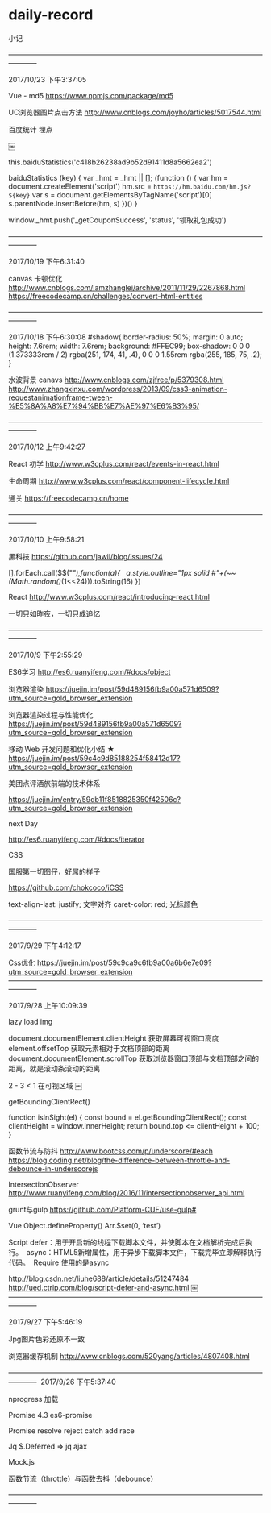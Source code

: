# daily-record

小记

————————————————————————————————————————

2017/10/23 下午3:37:05

Vue - md5
https://www.npmjs.com/package/md5

UC浏览器图片点击方法
http://www.cnblogs.com/joyho/articles/5017544.html

百度统计 埋点

￼

this.baiduStatistics('c418b26238ad9b52d91411d8a5662ea2')

baiduStatistics (key) {
      var _hmt = _hmt || [];
      (function () {
        var hm = document.createElement('script')
        hm.src = `https://hm.baidu.com/hm.js?${key}`
        var s = document.getElementsByTagName('script')[0]
        s.parentNode.insertBefore(hm, s)
      })()
    }

window._hmt.push('_getCouponSuccess', 'status', '领取礼包成功')

————————————————————————————————————————

2017/10/19 下午6:31:40

canvas 卡顿优化
http://www.cnblogs.com/iamzhanglei/archive/2011/11/29/2267868.html
https://freecodecamp.cn/challenges/convert-html-entities

————————————————————————————————————————

2017/10/18 下午6:30:08
#shadow{
	border-radius: 50%;
 	margin: 0 auto;
      	height: 7.6rem;
      	width: 7.6rem;
     	 background: #FFEC99;
      	box-shadow: 0 0 0 (1.373333rem / 2) rgba(251, 174, 41, .4), 0 0 0 1.55rem rgba(255, 185, 75, .2);
}

水波背景 canavs
http://www.cnblogs.com/zjfree/p/5379308.html
http://www.zhangxinxu.com/wordpress/2013/09/css3-animation-requestanimationframe-tween-%E5%8A%A8%E7%94%BB%E7%AE%97%E6%B3%95/

————————————————————————————————————————

2017/10/12 上午9:42:27

React 初学
http://www.w3cplus.com/react/events-in-react.html

生命周期
http://www.w3cplus.com/react/component-lifecycle.html

通关
https://freecodecamp.cn/home

————————————————————————————————————————

2017/10/10 上午9:58:21

黑科技
https://github.com/jawil/blog/issues/24

[].forEach.call($$("*"),function(a){
  a.style.outline="1px solid #"+(~~(Math.random()*(1<<24))).toString(16)
})

React
http://www.w3cplus.com/react/introducing-react.html

一切只如昨夜，一切只成追忆


————————————————————————————————————————

2017/10/9 下午2:55:29

ES6学习
http://es6.ruanyifeng.com/#docs/object

浏览器渲染
https://juejin.im/post/59d489156fb9a00a571d6509?utm_source=gold_browser_extension

浏览器渲染过程与性能优化
https://juejin.im/post/59d489156fb9a00a571d6509?utm_source=gold_browser_extension
 
移动 Web 开发问题和优化小结 ★
https://juejin.im/post/59c4c9d85188254f58412d17?utm_source=gold_browser_extension

美团点评酒旅前端的技术体系

https://juejin.im/entry/59db11f8518825350f42506c?utm_source=gold_browser_extension

next Day

http://es6.ruanyifeng.com/#docs/iterator

CSS

国服第一切图仔，好屌的样子

https://github.com/chokcoco/iCSS

text-align-last: justify;	文字对齐
caret-color: red;		光标颜色



————————————————————————————————————————

2017/9/29 下午4:12:17

Css优化
https://juejin.im/post/59c9ca9c6fb9a00a6b6e7e09?utm_source=gold_browser_extension
————————————————————————————————————————

2017/9/28 上午10:09:39

lazy load img


document.documentElement.clientHeight 	获取屏幕可视窗口高度
element.offsetTop						获取元素相对于文档顶部的距离
document.documentElement.scrollTop		获取浏览器窗口顶部与文档顶部之间的距离，就是滚动条滚动的距离

2 - 3 < 1	在可视区域
￼

getBoundingClientRect()

function isInSight(el) {
  const bound = el.getBoundingClientRect();
  const clientHeight = window.innerHeight;
  return bound.top <= clientHeight + 100;
}

函数节流与防抖
http://www.bootcss.com/p/underscore/#each
https://blog.coding.net/blog/the-difference-between-throttle-and-debounce-in-underscorejs

IntersectionObserver
http://www.ruanyifeng.com/blog/2016/11/intersectionobserver_api.html


grunt与gulp
https://github.com/Platform-CUF/use-gulp#

Vue Object.defineProperty()
Arr.$set(0, ‘test’)

Script
defer：用于开启新的线程下载脚本文件，并使脚本在文档解析完成后执行。 
async：HTML5新增属性，用于异步下载脚本文件，下载完毕立即解释执行代码。 
Require  使用的是async

http://blog.csdn.net/liuhe688/article/details/51247484
http://ued.ctrip.com/blog/script-defer-and-async.html
￼
 ————————————————————————————————————————

2017/9/27 下午5:46:19

Jpg图片色彩还原不一致

浏览器缓存机制
http://www.cnblogs.com/520yang/articles/4807408.html

———————————————————————————————————————— 
2017/9/26 下午5:37:40

nprogress	加载

Promise 4.3	es6-promise

Promise resolve reject catch add race

Jq $.Deferred =>  jq ajax

Mock.js

函数节流（throttle）与函数去抖（debounce）

————————————————————————————————————————

